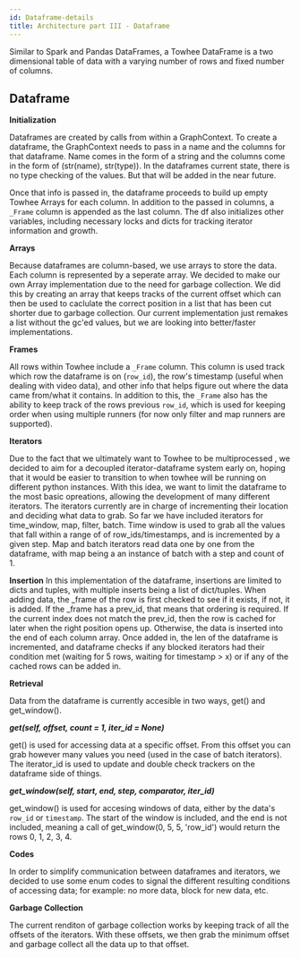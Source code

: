 ```yaml
---
id: Dataframe-details
title: Architecture part III - Dataframe
---
```


Similar to Spark and Pandas DataFrames, a Towhee DataFrame is a two dimensional table of data with a varying number of rows and fixed number of columns.
## Dataframe
**Initialization**

Dataframes are created by calls from within a GraphContext. To create a dataframe, the GraphContext needs to pass in a name and the columns for that dataframe. Name comes in the form of a string and the columns come in the form of (str(name), str(type)). In the dataframes current state, there is no type checking of the values. But that will be added in the near future. 

Once that info is passed in, the dataframe proceeds to build up empty Towhee Arrays for each column. In addition to the passed in columns, a `_Frame` column is appended as the last column. The df also initializes other variables, including necessary locks and dicts for tracking iterator information and growth.

**Arrays**

Because dataframes are column-based, we use arrays to store the data. Each column is represented by a seperate array. We decided to make our own Array implementation due to the need for garbage collection. We did this by creating an array that keeps tracks of the current offset which can then be used to caclulate the correct position in a list that has been cut shorter due to garbage collection. Our current implementation just remakes a list without the gc'ed values, but we are looking into better/faster implementations. 

**Frames**

All rows within Towhee include a `_Frame` column. This column is used track which row the dataframe is on (`row_id`), the row's timestamp (useful when dealing with video data), and other info that helps figure out where the data came from/what it contains. In addition to this, the `_Frame` also has the ability to keep track of the rows previous `row_id`, which is used for keeping order when using multiple runners (for now only filter and map runners are supported).


**Iterators**

Due to the fact that we ultimately want to Towhee to be multiprocessed , we decided to aim for a decoupled iterator-dataframe system early on, hoping that it would be easier to transition to when towhee will be running on different python instances. With this idea, we want to limit the dataframe to the most basic opreations, allowing the development of many different iterators. The iterators currently are in charge of incrementing their location and deciding what data to grab. So far we have included iterators for time_window, map, filter, batch. Time window is used to grab all the values that fall within a range of of row_ids/timestamps, and is incremented by a given step. Map and batch iterators read data one by one from the dataframe, with map being a an instance of batch with a step and count of 1.  


**Insertion**
In this implementation of the dataframe, insertions are limited to dicts and tuples, with multiple inserts being a list of dict/tuples. When adding data, the _frame of the row is first checked to see if it exists, if not, it is added. If the _frame has a prev_id, that means that ordering is required. If the current index does not match the prev_id, then the row is cached for later when the right position opens up. Otherwise, the data is inserted into the end of each column array. Once added in, the len of the dataframe is incremented, and dataframe checks if any blocked iterators had their condition met (waiting for 5 rows, waiting for timestamp > x) or if any of the cached rows can be added in.

**Retrieval**

Data from the dataframe is currently accesible in two ways, get() and get_window().

***get(self, offset, count = 1, iter_id = None)***

get() is used for accessing data at a specific offset. From this offset you can grab however many values you need (used in the case of batch iterators). The iterator_id is used to update and double check trackers on the dataframe side of things. 

***get_window(self, start, end, step, comparator, iter_id)***

get_window() is used for accesing windows of data, either by the data's `row_id` or `timestamp`. The start of the window is included, and the end is not included, meaning a call of get_window(0, 5, 5, 'row_id') would return the rows 0, 1, 2, 3, 4. 

**Codes**

In order to simplify communication between dataframes and iterators, we decided to use some enum codes to signal the different resulting conditions of accessing data; for example: no more data, block for new data, etc. 

**Garbage Collection**

The current renditon of garbage collection works by keeping track of all the offsets of the iterators. With these offsets, we then grab the minimum offset and garbage collect all the data up to that offset.


